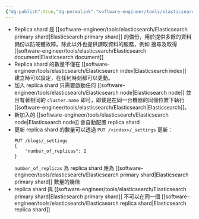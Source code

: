 ```yaml
---
{"dg-publish":true,"dg-permalink":"software-engineer/tools/elasticsearch/Elasticsearch replica shard","permalink":"/software-engineer/tools/elasticsearch/Elasticsearch replica shard/"}
---
```


- Replica shard 是 [[software-engineer/tools/elasticsearch/Elasticsearch primary shard\|Elasticsearch primary shard]] 的備份，用於提供多餘的資料備份以防硬體故障。除此以外也提供讀取資料的服務，例如 搜尋及取得 [[software-engineer/tools/elasticsearch/Elasticsearch document\|Elasticsearch document]]
- Replica shard 的數量不僅在 [[software-engineer/tools/elasticsearch/Elasticsearch index\|Elasticsearch index]] 建立時可以設定，在任何時刻都可以更動。
- 加入 replica shard 只需要啟動任何 [[software-engineer/tools/elasticsearch/Elasticsearch node\|Elasticsearch node]] 並且有著相同的 `cluster.name` 即可，即使是在同一台機器的同個位置下執行 [[software-engineer/tools/elasticsearch/Elasticsearch\|Elasticsearch]]。
-  新加入的 [[software-engineer/tools/elasticsearch/Elasticsearch node\|Elasticsearch node]] 會自動配置 replica shard
-  更新 replica shard 的數量可以透過 `PUT /<index>/_settings` 更新：
	```
	PUT /blogs/_settings
	{
		"number_of_replicas": 2
	}
	```
	`number_of_replicas` 為 replica shard 應為 [[software-engineer/tools/elasticsearch/Elasticsearch primary shard\|Elasticsearch primary shard]] 數量的幾倍
- replica shard 與 [[software-engineer/tools/elasticsearch/Elasticsearch primary shard\|Elasticsearch primary shard]] 不可以在同一個 [[software-engineer/tools/elasticsearch/Elasticsearch replica shard\|Elasticsearch replica shard]]